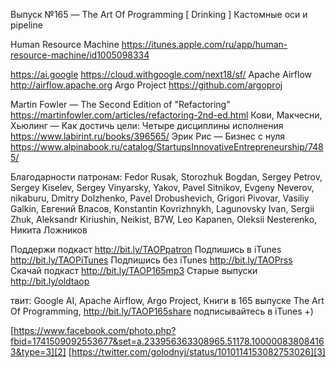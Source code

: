 Выпуск №165 — The Art Of Programming [ Drinking ] Кастомные оси и pipeline

Human Resource Machine https://itunes.apple.com/ru/app/human-resource-machine/id1005098334

https://ai.google
https://cloud.withgoogle.com/next18/sf/
Apache Airflow http://airflow.apache.org
Argo Project https://github.com/argoproj

Martin Fowler — The Second Edition of "Refactoring" https://martinfowler.com/articles/refactoring-2nd-ed.html
Кови, Макчесни, Хьюлинг — Как достичь цели: Четыре дисциплины исполнения https://www.labirint.ru/books/396565/
Эрик Рис — Бизнес с нуля https://www.alpinabook.ru/catalog/StartupsInnovativeEntrepreneurship/7485/

Благодарности патронам:
Fedor Rusak, Storozhuk Bogdan, Sergey Petrov, Sergey Kiselev, Sergey Vinyarsky, Yakov, Pavel Sitnikov, Evgeny Neverov, nikaburu, Dmitry Dolzhenko, Pavel Drobushevich, Grigori Pivovar, Vasiliy Galkin, Евгений Власов, Konstantin Kovrizhnykh, Lagunovsky Ivan, Sergii Zhuk, Aleksandr Kiriushin, Neikist, B7W, Leo Kapanen, Oleksii Nesterenko, Никита Ложников
  
Поддержи подкаст http://bit.ly/TAOPpatron
Подпишись в iTunes http://bit.ly/TAOPiTunes
Подпишись без iTunes http://bit.ly/TAOPrss
Скачай подкаст http://bit.ly/TAOP165mp3
Старые выпуски http://bit.ly/oldtaop

твит: 
Google AI, Apache Airflow, Argo Project, Книги в 165 выпуске The Art Of Programming, http://bit.ly/TAOP165share подписывайтесь в iTunes +) 

[https://www.facebook.com/photo.php?fbid=1741509092553677&set=a.233956363308965.51178.100000838084163&type=3][2]
[https://twitter.com/golodnyj/status/1010114153082753026][3]

[2]:	https://www.facebook.com/photo.php?fbid=1741509092553677&set=a.233956363308965.51178.100000838084163&type=3
[3]:	https://twitter.com/golodnyj/status/1010114153082753026